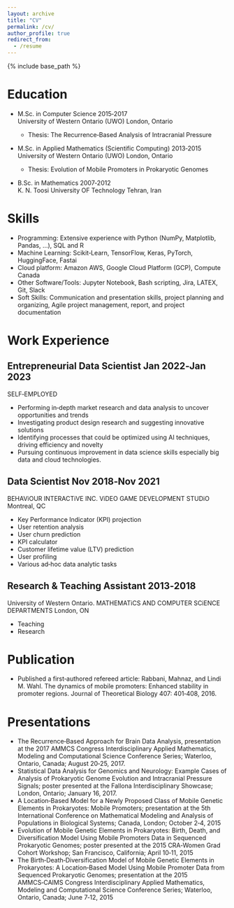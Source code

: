 ```yaml
---
layout: archive
title: "CV"
permalink: /cv/
author_profile: true
redirect_from:
  - /resume
---
```

{% include base_path %}

# Education
- M.Sc. in Computer Science 2015‑2017  
   University of Western Ontario (UWO) London, Ontario  
  - Thesis: The Recurrence‑Based Analysis of Intracranial Pressure
  
- M.Sc. in Applied Mathematics (Scientific Computing) 2013‑2015  
  University of Western Ontario (UWO) London, Ontario  
  - Thesis: Evolution of Mobile Promoters in Prokaryotic Genomes
  
- B.Sc. in Mathematics 2007‑2012  
  K. N. Toosi University OF Technology Tehran, Iran

# Skills
- Programming: Extensive experience with Python (NumPy, Matplotlib, Pandas, ...), SQL and R
- Machine Learning: Scikit‑Learn, TensorFlow, Keras, PyTorch,  HuggingFace, Fastai
- Cloud platform: Amazon AWS, Google Cloud Platform (GCP), Compute Canada
- Other Software/Tools: Jupyter Notebook, Bash scripting, Jira, LATEX, Git, Slack
- Soft Skills: Communication and presentation skills, project planning and organizing, Agile project management, report, and project documentation

# Work Experience
## Entrepreneurial Data Scientist Jan 2022‑Jan 2023
SELF‑EMPLOYED
- Performing in‑depth market research and data analysis to uncover opportunities and trends
- Investigating product design research and suggesting innovative solutions
- Identifying processes that could be optimized using AI techniques, driving efficiency and novelty
- Pursuing continuous improvement in data science skills especially big data and cloud technologies.

## Data Scientist Nov 2018‑Nov 2021
BEHAViOUR INTERACTiVE INC. ViDEO GAME DEVELOPMENT STUDiO Montreal, QC
- Key Performance Indicator (KPI) projection
- User retention analysis
- User churn prediction
- KPI calculator
- Customer lifetime value (LTV) prediction
- User profiling
- Various ad‑hoc data analytic tasks

## Research & Teaching Assistant 2013‑2018
University of Western Ontario. MATHEMATiCS AND COMPUTER SCiENCE DEPARTMENTS London, ON
- Teaching
- Research

# Publication 
- Published a first‑authored refereed article:
  Rabbani, Mahnaz, and Lindi M. Wahl. The dynamics of mobile promoters: Enhanced stability in promoter regions. Journal of Theoretical Biology 407: 401‑408, 2016.


# Presentations
- The Recurrence‑Based Approach for Brain Data Analysis, presentation at the 2017 AMMCS Congress Interdisciplinary Applied Mathematics, Modeling and Computational Science Conference Series; Waterloo, Ontario, Canada; August 20‑25, 2017.
- Statistical Data Analysis for Genomics and Neurology: Example Cases of Analysis of Prokaryotic Genome Evolution and Intracranial Pressure Signals; poster presented at the Fallona Interdisciplinary Showcase; London, Ontario; January 16, 2017.
- A Location‑Based Model for a Newly Proposed Class of Mobile Genetic Elements in Prokaryotes: Mobile Promoters; presentation at the 5th International Conference on Mathematical Modeling and Analysis of Populations in Biological Systems; Canada, London; October 2‑4, 2015
- Evolution of Mobile Genetic Elements in Prokaryotes: Birth, Death, and Diversification Model Using Mobile Promoters Data in Sequenced Prokaryotic Genomes; poster presented at the 2015 CRA‑Women Grad Cohort Workshop; San Francisco, California; April 10‑11, 2015
- The Birth‑Death‑Diversification Model of Mobile Genetic Elements in Prokaryotes: A Location‑Based Model Using Mobile Promoter Data from Sequenced Prokaryotic Genomes; presentation at the 2015 AMMCS‑CAIMS Congress Interdisciplinary Applied Mathematics, Modeling and Computational Science Conference Series; Waterloo, Ontario, Canada; June 7‑12, 2015

<!-- # Extracurricular
- Memberships and Volunteer Activities
- Training
- Awards -->
